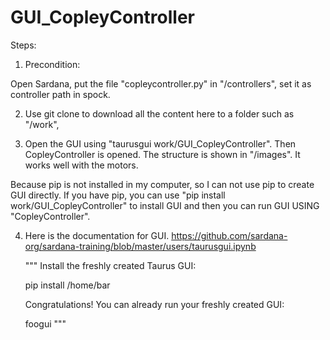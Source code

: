 # GUI_CopleyController

Steps:

1. Precondition: 

 Open Sardana, put the file "copleycontroller.py" in "/controllers", set it as controller path in spock. 

2. Use git clone to download all the content here to a folder such as "/work", 

3. Open the GUI using "taurusgui work/GUI_CopleyController". Then CopleyController is opened. The structure is shown in "/images". It works well with the motors.

Because pip is not installed in my computer, so I can not use pip to create GUI directly. If you have pip, you can use "pip install work/GUI_CopleyController" to install GUI and then you can run GUI USING "CopleyController".

4. Here is the documentation for GUI.
https://github.com/sardana-org/sardana-training/blob/master/users/taurusgui.ipynb

    """
    Install the freshly created Taurus GUI:

    pip install /home/bar

    Congratulations! You can already run your freshly created GUI:

    foogui
    """

